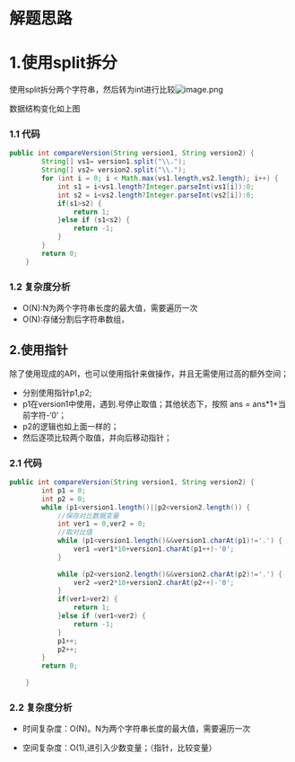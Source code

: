 # 解题思路

# 1.使用split拆分

使用split拆分两个字符串，然后转为int进行比较![image.png](https://upload-images.jianshu.io/upload_images/2326194-e017ecc08a2163a1.png?imageMogr2/auto-orient/strip%7CimageView2/2/w/1240)

数据结构变化如上图

### 1.1 代码

```java
public int compareVersion(String version1, String version2) {
		String[] vs1= version1.split("\\.");
		String[] vs2= version2.split("\\.");
		for (int i = 0; i < Math.max(vs1.length,vs2.length); i++) {
			int s1 = i<vs1.length?Integer.parseInt(vs1[i]):0;
			int s2 = i<vs2.length?Integer.parseInt(vs2[i]):0;
			if(s1>s2) {
				return 1;
			}else if (s1<s2) {
				return -1;
			}
		}
		return 0;
    }
```

### 1.2 复杂度分析

* O(N):N为两个字符串长度的最大值，需要遍历一次
* O(N):存储分割后字符串数组，

## 2.使用指针

除了使用现成的API，也可以使用指针来做操作，并且无需使用过高的额外空间；

* 分别使用指针p1,p2;
* p1在version1中使用，遇到.号停止取值；其他状态下，按照 ans = ans*1+当前字符-‘0’；
* p2的逻辑也如上面一样的；
* 然后逐项比较两个取值，并向后移动指针；

### 2.1 代码

```java
public int compareVersion(String version1, String version2) {
		int p1 = 0;
		int p2 = 0;
		while (p1<version1.length()||p2<version2.length()) {
			//保存对比数据变量
			int ver1 = 0,ver2 = 0;
			//取对比值
			while (p1<version1.length()&&version1.charAt(p1)!='.') {
				ver1 =ver1*10+version1.charAt(p1++)-'0';
			}
	
			while (p2<version2.length()&&version2.charAt(p2)!='.') {
				ver2 =ver2*10+version2.charAt(p2++)-'0';
			}
			if(ver1>ver2) {
				return 1;
			}else if (ver1<ver2) {
				return -1;
			}
			p1++;
			p2++;
		}
		return 0;
		
	}
```

### 2.2 复杂度分析

* 时间复杂度：O(N)。N为两个字符串长度的最大值，需要遍历一次

* 空间复杂度：O(1),进引入少数变量；（指针，比较变量）